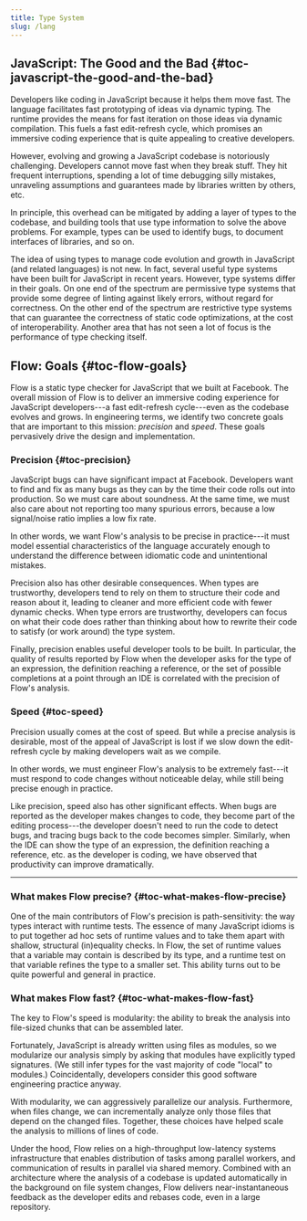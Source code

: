 ```yaml
---
title: Type System
slug: /lang
---
```


## JavaScript: The Good and the Bad {#toc-javascript-the-good-and-the-bad}

Developers like coding in JavaScript because it helps them move fast. The
language facilitates fast prototyping of ideas via dynamic typing. The runtime
provides the means for fast iteration on those ideas via dynamic
compilation. This fuels a fast edit-refresh cycle, which promises an immersive
coding experience that is quite appealing to creative developers.

However, evolving and growing a JavaScript codebase is notoriously
challenging. Developers cannot move fast when they break stuff. They hit
frequent interruptions, spending a lot of time debugging silly mistakes,
unraveling assumptions and guarantees made by libraries written by others, etc.

In principle, this overhead can be mitigated by adding a layer of types to the
codebase, and building tools that use type information to solve the above
problems. For example, types can be used to identify bugs, to document
interfaces of libraries, and so on.

The idea of using types to manage code evolution and growth in JavaScript (and
related languages) is not new. In fact, several useful type systems have been
built for JavaScript in recent years. However, type systems differ in their
goals. On one end of the spectrum are permissive type systems that provide some
degree of linting against likely errors, without regard for correctness. On the
other end of the spectrum are restrictive type systems that can guarantee the
correctness of static code optimizations, at the cost of
interoperability. Another area that has not seen a lot of focus is the
performance of type checking itself.

## Flow: Goals {#toc-flow-goals}

Flow is a static type checker for JavaScript that we built at Facebook. The
overall mission of Flow is to deliver an immersive coding experience for
JavaScript developers---a fast edit-refresh cycle---even as the codebase
evolves and grows. In engineering terms, we identify two concrete goals that
are important to this mission: *precision* and *speed*. These goals pervasively
drive the design and implementation.

### Precision {#toc-precision}

JavaScript bugs can have significant impact at Facebook. Developers want to
find and fix as many bugs as they can by the time their code rolls out into
production. So we must care about soundness. At the same time, we must also
care about not reporting too many spurious errors, because a low signal/noise
ratio implies a low fix rate.

In other words, we want Flow's analysis to be precise in practice---it must
model essential characteristics of the language accurately enough to understand
the difference between idiomatic code and unintentional mistakes.

Precision also has other desirable consequences. When types are trustworthy,
developers tend to rely on them to structure their code and reason about it,
leading to cleaner and more efficient code with fewer dynamic checks. When type
errors are trustworthy, developers can focus on what their code does rather
than thinking about how to rewrite their code to satisfy (or work around) the
type system.

Finally, precision enables useful developer tools to be built. In particular,
the quality of results reported by Flow when the developer asks for the type of
an expression, the definition reaching a reference, or the set of possible
completions at a point through an IDE is correlated with the precision of
Flow's analysis.

### Speed {#toc-speed}

Precision usually comes at the cost of speed. But while a precise analysis is
desirable, most of the appeal of JavaScript is lost if we slow down the
edit-refresh cycle by making developers wait as we compile.

In other words, we must engineer Flow's analysis to be extremely fast---it must
respond to code changes without noticeable delay, while still being precise
enough in practice.

Like precision, speed also has other significant effects. When bugs are
reported as the developer makes changes to code, they become part of the
editing process---the developer doesn't need to run the code to detect bugs,
and tracing bugs back to the code becomes simpler. Similarly, when the IDE can
show the type of an expression, the definition reaching a reference, etc. as
the developer is coding, we have observed that productivity can improve
dramatically.

---

### What makes Flow precise? {#toc-what-makes-flow-precise}

One of the main contributors of Flow's precision is path-sensitivity: the way
types interact with runtime tests. The essence of many JavaScript idioms is to
put together ad hoc sets of runtime values and to take them apart with shallow,
structural (in)equality checks. In Flow, the set of runtime values that a
variable may contain is described by its type, and a runtime test on that
variable refines the type to a smaller set. This ability turns out to be quite
powerful and general in practice.

### What makes Flow fast? {#toc-what-makes-flow-fast}

The key to Flow's speed is modularity: the ability to break the analysis into
file-sized chunks that can be assembled later.

Fortunately, JavaScript is already written using files as modules, so we
modularize our analysis simply by asking that modules have explicitly typed
signatures. (We still infer types for the vast majority of code "local" to
modules.) Coincidentally, developers consider this good software engineering
practice anyway.

With modularity, we can aggressively parallelize our analysis. Furthermore,
when files change, we can incrementally analyze only those files that depend on
the changed files. Together, these choices have helped scale the analysis to
millions of lines of code.

Under the hood, Flow relies on a high-throughput low-latency systems
infrastructure that enables distribution of tasks among parallel workers, and
communication of results in parallel via shared memory. Combined with an
architecture where the analysis of a codebase is updated automatically in the
background on file system changes, Flow delivers near-instantaneous feedback as
the developer edits and rebases code, even in a large repository.
